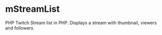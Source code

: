 # mStreamList
PHP Twitch Stream list in PHP. Displays a stream with thumbnail, viewers and followers. 
